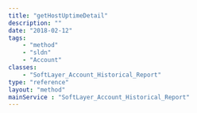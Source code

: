 ```yaml
---
title: "getHostUptimeDetail"
description: ""
date: "2018-02-12"
tags:
    - "method"
    - "sldn"
    - "Account"
classes:
    - "SoftLayer_Account_Historical_Report"
type: "reference"
layout: "method"
mainService : "SoftLayer_Account_Historical_Report"
---
```

